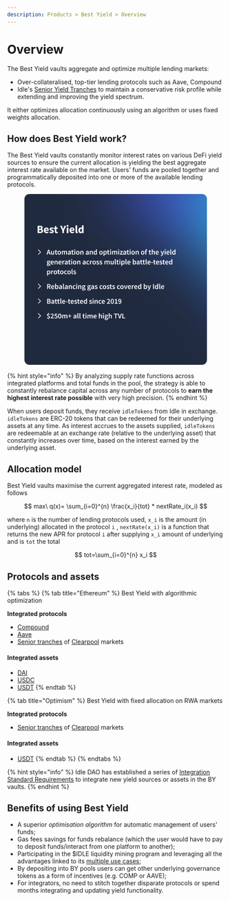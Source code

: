 ```yaml
---
description: Products > Best Yield > Overview
---
```


# Overview

The Best Yield vaults aggregate and optimize multiple lending markets:

* Over-collateralised, top-tier lending protocols such as Aave, Compound
* Idle's [Senior Yield Tranches](../yield-tranches/) to maintain a conservative risk profile while extending and improving the yield spectrum.

It either optimizes allocation continuously using an algorithm or uses fixed weights allocation.

## How does Best Yield work?

The Best Yield vaults constantly monitor interest rates on various DeFi yield sources to ensure the current allocation is yielding the best aggregate interest rate available on the market. Users' funds are pooled together and programmatically deposited into one or more of the available lending protocols.&#x20;

<figure><img src="../../.gitbook/assets/BY.png" alt=""><figcaption></figcaption></figure>

{% hint style="info" %}
By analyzing supply rate functions across integrated platforms and total funds in the pool, the strategy is able to constantly rebalance capital across any number of protocols to **earn the highest interest rate possible** with very high precision.
{% endhint %}

When users deposit funds, they receive `idleTokens` from Idle in exchange. `idleTokens` are ERC-20 tokens that can be redeemed for their underlying assets at any time. As interest accrues to the assets supplied, `idleTokens` are redeemable at an exchange rate (relative to the underlying asset) that constantly increases over time, based on the interest earned by the underlying asset.

## Allocation model

Best Yield vaults maximise the current aggregated interest rate, modeled as follows

$$
max\ q(x)= \sum_{i=0}^{n} \frac{x_i}{tot} * nextRate_i(x_i)
$$

where `n` is the number of lending protocols used, `x_i` is the amount (in underlying) allocated in the protocol `i` , `nextRate(x_i)` is a function that returns the new APR for protocol `i` after supplying `x_i` amount of underlying and is `tot` the total

$$
tot=\sum_{i=0}^{n} x_i
$$

## Protocols and assets&#x20;

{% tabs %}
{% tab title="Ethereum" %}
Best Yield with algorithmic optimization

**Integrated protocols**

* [Compound](https://compound.finance/)
* [Aave](https://aave.com/)
* [Senior tranches](../yield-tranches/overview.md#senior-tranches) of [Clearpool](https://clearpool.finance/) markets

#### Integrated assets

* [DAI](https://etherscan.io/address/0x3fe7940616e5bc47b0775a0dccf6237893353bb4)
* [USDC](https://etherscan.io/address/0x5274891bEC421B39D23760c04A6755eCB444797C)
* [USDT](https://etherscan.io/address/0xF34842d05A1c888Ca02769A633DF37177415C2f8)
{% endtab %}

{% tab title="Optimism" %}
Best Yield with fixed allocation on RWA markets

**Integrated protocols**

* [Senior tranches](../yield-tranches/overview.md#senior-tranches) of [Clearpool](https://clearpool.finance/) markets

#### Integrated assets

* [USDT](https://etherscan.io/address/0xF34842d05A1c888Ca02769A633DF37177415C2f8)
{% endtab %}
{% endtabs %}

{% hint style="info" %}
Idle DAO has established a series of [Integration Standard Requirements](../../developers/security/integration-standard-requirements.md) to integrate new yield sources or assets in the BY vaults.
{% endhint %}

## Benefits of using Best Yield

* A superior _optimisation algorithm_ for automatic management of users' funds;&#x20;
* Gas fees savings for funds rebalance (which the user would have to pay to deposit funds/interact from one platform to another);&#x20;
* Participating in the $IDLE liquidity mining program and leveraging all the advantages linked to its [multiple use cases](../../governance/idle/use-cases/);&#x20;
* By depositing into BY pools users can get other underlying governance tokens as a form of incentives (e.g. COMP or AAVE);&#x20;
* For integrators, no need to stitch together disparate protocols or spend months integrating and updating yield functionality.
